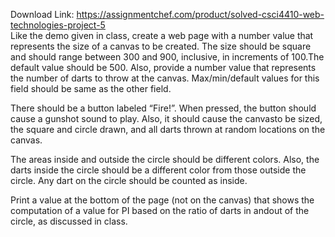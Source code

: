 Download Link: https://assignmentchef.com/product/solved-csci4410-web-technologies-project-5
<br>
Like the demo given in class, create a web page with a number value that represents the size of a canvas to be created. The size should be square and should range between 300 and 900, inclusive, in increments of 100.The default value should be 500. Also, provide a number value that represents the number of darts to throw at the canvas. Max/min/default values for this field should be same as the other field.

There should be a button labeled “Fire!”. When pressed, the button should cause a gunshot sound to play. Also, it should cause the canvasto be sized, the square and circle drawn, and all darts thrown at random locations on the canvas.

The areas inside and outside the circle should be different colors. Also, the darts inside the circle should be a different color from those outside the circle. Any dart on the circle should be counted as inside.

Print a value at the bottom of the page (not on the canvas) that shows the computation of a value for PI based on the ratio of darts in andout of the circle, as discussed in class.